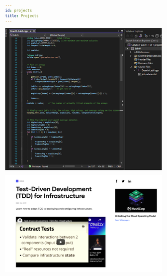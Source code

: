 ```yaml
---
id: projects
title: Projects
---
```


![Introductory C++ labwork](./assets/lab6_twdearth_screenshot.png)

![Add alternate text for image](./assets/rosemary.png)

